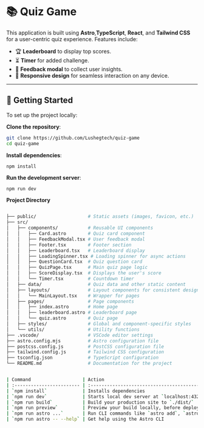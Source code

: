 # 📚 Quiz Game

This application is built using **Astro**,**TypeScript**, **React**, and **Tailwind CSS** for a user-centric quiz experience. Features include:

- 🏆 **Leaderboard** to display top scores.
- ⏳ **Timer** for added challenge.
- 📝 **Feedback modal** to collect user insights.
- 📱 **Responsive design** for seamless interaction on any device.

---

## 🚀 Getting Started

To set up the project locally:

**Clone the repository**:
   ```bash
   git clone https://github.com/Lushegtech/quiz-game
   cd quiz-game
```

**Install dependencies**:
```
npm install
```
**Run the development server**:

```bash
npm run dev
```
**Project Directory**
```bash

├── public/                   # Static assets (images, favicon, etc.)
├── src/
│   ├── components/           # Reusable UI components
│   │   ├── Card.astro        # Quiz card component
│   │   ├── FeedbackModal.tsx # User feedback modal
│   │   ├── Footer.tsx        # Footer section
│   │   ├── Leaderboard.tsx   # Leaderboard display
│   │   ├── LoadingSpinner.tsx # Loading spinner for async actions
│   │   ├── QuestionCard.tsx  # Quiz question card
│   │   ├── QuizPage.tsx      # Main quiz page logic
│   │   ├── ScoreDisplay.tsx  # Displays the user's score
│   │   └── Timer.tsx         # Countdown timer
│   ├── data/                 # Quiz data and other static content
│   ├── layouts/              # Layout components for consistent design
│   │   └── MainLayout.tsx    # Wrapper for pages
│   ├── pages/                # Page components
│   │   ├── index.astro       # Home page
│   │   ├── leaderboard.astro # Leaderboard page
│   │   └── quiz.astro        # Quiz page
│   ├── styles/               # Global and component-specific styles
│   └── utils/                # Utility functions
├── .vscode/                  # VSCode editor settings
├── astro.config.mjs          # Astro configuration file
├── postcss.config.js         # PostCSS configuration file
├── tailwind.config.js        # Tailwind CSS configuration
├── tsconfig.json             # TypeScript configuration
└── README.md                 # Documentation for the project


```

```bash

| Command                   | Action                                           |
| :------------------------ | :----------------------------------------------- |
| `npm install`             | Installs dependencies                            |
| `npm run dev`             | Starts local dev server at `localhost:4321`      |
| `npm run build`           | Build your production site to `./dist/`          |
| `npm run preview`         | Preview your build locally, before deploying     |
| `npm run astro ...`       | Run CLI commands like `astro add`, `astro check` |
| `npm run astro -- --help` | Get help using the Astro CLI                     |


